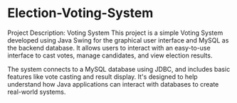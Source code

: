 # Election-Voting-System
Project Description: Voting System
This project is a simple Voting System developed using Java Swing for the graphical user interface and MySQL as the backend database. It allows users to interact with an easy-to-use interface to cast votes, manage candidates, and view election results.

The system connects to a MySQL database using JDBC, and includes basic features like vote casting and result display. It's designed to help understand how Java applications can interact with databases to create real-world systems.
